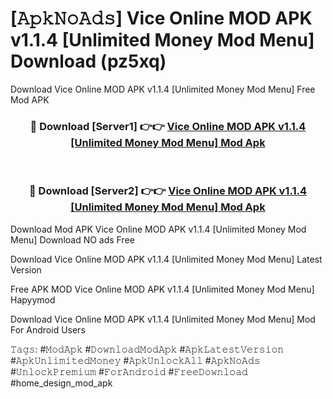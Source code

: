 # [𝙰𝚙𝚔𝙽𝚘𝙰𝚍𝚜] Vice Online MOD APK v1.1.4 [Unlimited Money Mod Menu] Download (pz5xq)
Download Vice Online MOD APK v1.1.4 [Unlimited Money Mod Menu] Free Mod APK

<div align="center">
<h3>🔴 Download [Server1] 👉👉 <a href="https://apkcomod.com?title=Vice_Online_MOD_APK_v1.1.4_[Unlimited_Money_Mod_Menu]">Vice Online MOD APK v1.1.4 [Unlimited Money Mod Menu] Mod Apk</a></h3><br>

<h3>🔴 Download [Server2] 👉👉 <a href="https://apkcomod.com?title=Vice_Online_MOD_APK_v1.1.4_[Unlimited_Money_Mod_Menu]">Vice Online MOD APK v1.1.4 [Unlimited Money Mod Menu] Mod Apk</a></h3>
</div>


 Download Mod APK Vice Online MOD APK v1.1.4 [Unlimited Money Mod Menu] Download NO ads Free

Download Vice Online MOD APK v1.1.4 [Unlimited Money Mod Menu] Latest Version

Free APK MOD Vice Online MOD APK v1.1.4 [Unlimited Money Mod Menu] Hapyymod

Download Vice Online MOD APK v1.1.4 [Unlimited Money Mod Menu] Mod For Android Users

𝚃𝚊𝚐𝚜: #𝙼𝚘𝚍𝙰𝚙𝚔 #𝙳𝚘𝚠𝚗𝚕𝚘𝚊𝚍𝙼𝚘𝚍𝙰𝚙𝚔 #𝙰𝚙𝚔𝙻𝚊𝚝𝚎𝚜𝚝𝚅𝚎𝚛𝚜𝚒𝚘𝚗 #𝙰𝚙𝚔𝚄𝚗𝚕𝚒𝚖𝚒𝚝𝚎𝚍𝙼𝚘𝚗𝚎𝚢 #𝙰𝚙𝚔𝚄𝚗𝚕𝚘𝚌𝚔𝙰𝚕𝚕 #𝙰𝚙𝚔𝙽𝚘𝙰𝚍𝚜 #𝚄𝚗𝚕𝚘𝚌𝚔𝙿𝚛𝚎𝚖𝚒𝚞𝚖 #𝙵𝚘𝚛𝙰𝚗𝚍𝚛𝚘𝚒𝚍 #𝙵𝚛𝚎𝚎𝙳𝚘𝚠𝚗𝚕𝚘𝚊𝚍 #home_design_mod_apk